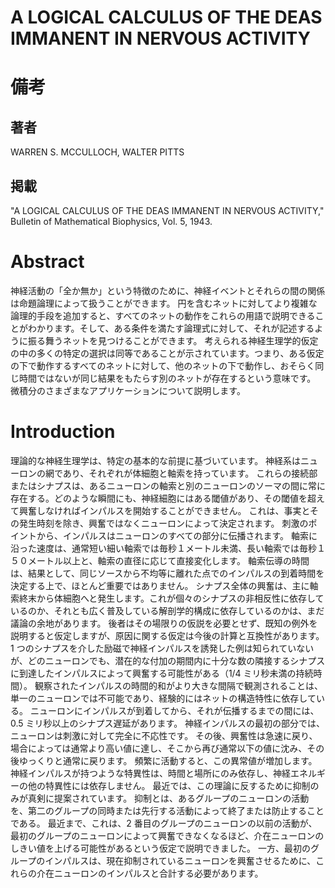 # A LOGICAL CALCULUS OF THE DEAS IMMANENT IN NERVOUS ACTIVITY

# 備考

## 著者

WARREN S. MCCULLOCH, WALTER PITTS

## 掲載

"A LOGICAL CALCULUS OF THE DEAS IMMANENT IN NERVOUS ACTIVITY," Bulletin of Mathematical Biophysics, Vol. 5, 1943.

# Abstract

神経活動の「全か無か」という特徴のために、神経イベントとそれらの間の関係は命題論理によって扱うことができます。
円を含むネットに対してより複雑な論理的手段を追加すると、すべてのネットの動作をこれらの用語で説明できることがわかります。そして、ある条件を満たす論理式に対して、それが記述するように振る舞うネットを見つけることができます。
考えられる神経生理学的仮定の中の多くの特定の選択は同等であることが示されています。つまり、ある仮定の下で動作するすべてのネットに対して、他のネットの下で動作し、おそらく同じ時間ではないが同じ結果をもたらす別のネットが存在するという意味です。
微積分のさまざまなアプリケーションについて説明します。

# Introduction

理論的な神経生理学は、特定の基本的な前提に基づいています。
神経系はニューロンの網であり、それぞれが体細胞と軸索を持っています。
これらの接続部またはシナプスは、あるニューロンの軸索と別のニューロンのソーマの間に常に存在する。どのような瞬間にも、神経細胞にはある閾値があり、その閾値を超えて興奮しなければインパルスを開始することができません。
これは、事実とその発生時刻を除き、興奮ではなくニューロンによって決定されます。
刺激のポイントから、インパルスはニューロンのすべての部分に伝播されます。
軸索に沿った速度は、通常短い細い軸索では毎秒１メートル未満、長い軸索では毎秒１５０メートル以上と、軸索の直径に応じて直接変化します。
軸索伝導の時間は、結果として、同じソースから不均等に離れた点でのインパルスの到着時間を決定する上で、ほとんど重要ではありません。
シナプス全体の興奮は、主に軸索終末から体細胞へと発生します。これが個々のシナプスの非相反性に依存しているのか、それとも広く普及している解剖学的構成に依存しているのかは、まだ議論の余地があります。
後者はその場限りの仮説を必要とせず、既知の例外を説明すると仮定しますが、原因に関する仮定は今後の計算と互換性があります。
1 つのシナプスを介した励磁で神経インパルスを誘発した例は知られていないが、どのニューロンでも、潜在的な付加の期間内に十分な数の隣接するシナプスに到達したインパルスによって興奮する可能性がある（1/4 ミリ秒未満の持続時間）。
観察されたインパルスの時間的和がより大きな間隔で観測されることは、単一のニューロンでは不可能であり、経験的にはネットの構造特性に依存している。
ニューロンにインパルスが到着してから、それが伝播するまでの間には、0.5 ミリ秒以上のシナプス遅延があります。
神経インパルスの最初の部分では、ニューロンは刺激に対して完全に不応性です。
その後、興奮性は急速に戻り、場合によっては通常より高い値に達し、そこから再び通常以下の値に沈み、その後ゆっくりと通常に戻ります。
頻繁に活動すると、この異常値が増加します。
神経インパルスが持つような特異性は、時間と場所にのみ依存し、神経エネルギーの他の特異性には依存しません。
最近では、この理論に反するために抑制のみが真剣に提案されています。
抑制とは、あるグループのニューロンの活動を、第二のグループの同時または先行する活動によって終了または防止することである。
最近まで、これは、2 番目のグループのニューロンの以前の活動が、最初のグループのニューロンによって興奮できなくなるほど、介在ニューロンのしきい値を上げる可能性があるという仮定で説明できました。
一方、最初のグループのインパルスは、現在抑制されているニューロンを興奮させるために、これらの介在ニューロンのインパルスと合計する必要があります。
